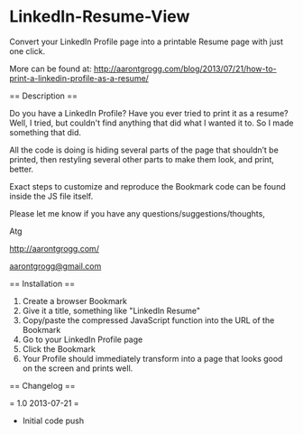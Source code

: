 LinkedIn-Resume-View
====================

Convert your LinkedIn Profile page into a printable Resume page with just one click.

More can be found at:
http://aarontgrogg.com/blog/2013/07/21/how-to-print-a-linkedin-profile-as-a-resume/

== Description ==

Do you have a LinkedIn Profile? Have you ever tried to print it as a resume? Well, I tried,
but couldn't find anything that did what I wanted it to.  So I made something that did.

All the code is doing is hiding several parts of the page that shouldn’t be printed, 
then restyling several other parts to make them look, and print, better.

Exact steps to customize and reproduce the Bookmark code can be found inside the JS file itself.

Please let me know if you have any questions/suggestions/thoughts,

Atg

http://aarontgrogg.com/

aarontgrogg@gmail.com


== Installation ==

1. Create a browser Bookmark
2. Give it a title, something like "LinkedIn Resume"
3. Copy/paste the compressed JavaScript function into the URL of the Bookmark
4. Go to your LinkedIn Profile page
5. Click the Bookmark
7. Your Profile should immediately transform into a page that looks good on the screen and prints well.


== Changelog ==

= 1.0 2013-07-21 =
* Initial code push

